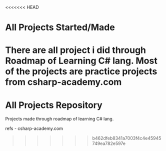 <<<<<<< HEAD
# All Projects Started/Made

There are all project i did through Roadmap of Learning **C#** lang.
Most of the projects are practice projects from csharp-academy.com
=======
# All Projects Repository
Projects made through roadmap of learning C# lang.

refs - csharp-academy.com
>>>>>>> b462dfeb8341a7003f4c4e45945749ea782e597e
